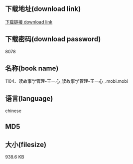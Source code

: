 ## 下载地址(download link)
[下载链接 download link](https://tutu365.netlify.app/?s=1104%E3%80%81%E8%AF%BB%E6%95%85%E4%BA%8B%E5%AD%A6%E7%AE%A1%E7%90%86-%E7%8E%8B%E4%B8%80%E5%BF%83_%E8%AF%BB%E6%95%85%E4%BA%8B%E5%AD%A6%E7%AE%A1%E7%90%86-%E7%8E%8B%E4%B8%80%E5%BF%83_.mobi)

## 下载密码(download password)
8078

## 名称(book name)
1104、读故事学管理-王一心_读故事学管理-王一心_.mobi.mobi

## 语言(language)
chinese

## MD5


## 大小(filesize)
938.6 KB
